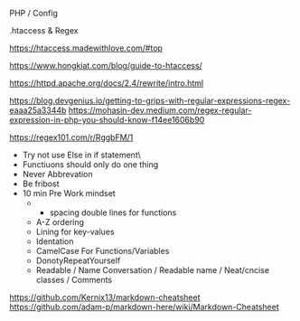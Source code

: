 PHP / Config

.htaccess & Regex

https://htaccess.madewithlove.com/#top 

https://www.hongkiat.com/blog/guide-to-htaccess/ 

https://httpd.apache.org/docs/2.4/rewrite/intro.html 

https://blog.devgenius.io/getting-to-grips-with-regular-expressions-regex-eaaa25a3344b
https://mohasin-dev.medium.com/regex-regular-expression-in-php-you-should-know-f14ee1606b90


https://regex101.com/r/RggbFM/1


* Try not use Else in if statement\
* Functiuons should only do one thing
* Never Abbrevation 
* Be fribost  
* 10 min Pre Work mindset
    * - spacing double lines for functions
    * A-Z ordering
    * Lining for key-values
    * Identation
    * CamelCase For Functions/Variables
    * DonotyRepeatYourself
    * Readable / Name Conversation / Readable name / Neat/cncise classes / Comments
 
  
https://github.com/Kernix13/markdown-cheatsheet
https://github.com/adam-p/markdown-here/wiki/Markdown-Cheatsheet 
